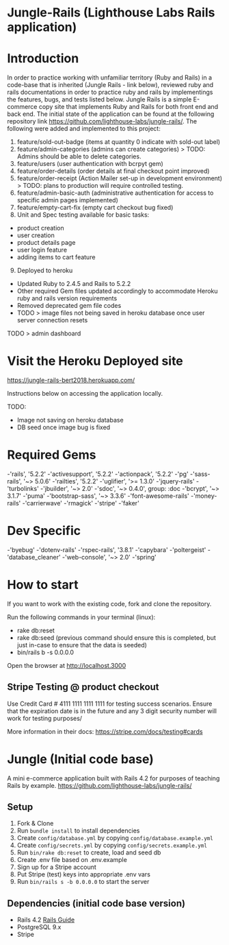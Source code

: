 # Jungle-Rails (Lighthouse Labs Rails application)

# Introduction

In order to practice working with unfamiliar territory (Ruby and Rails) in a code-base that is inherited (Jungle Rails - link below), reviewed ruby and rails documentations in order to practice ruby and rails by implementings the features, bugs, and tests listed below. Jungle Rails is a simple E-commerce copy site that implements Ruby and Rails for both front end and back end. The initial state of the application can be found at the following repository link <https://github.com/lighthouse-labs/jungle-rails/>. The following were added and implemented to this project:

1. feature/sold-out-badge (items at quantity 0 indicate with sold-out label)
2. feature/admin-categories (admins can create categories) > TODO: Admins should be able to delete categories.
3. feature/users (user authentication with bcrpyt gem)
4. feature/order-details (order details at final checkout point improved)
5. feature/order-receipt (Action Mailer set-up in development environment) > TODO: plans to production will require controlled testing.
6. feature/admin-basic-auth (administrative authentication for access to specific admin pages implemented)
7. feature/empty-cart-fix (empty cart checkout bug fixed)
8. Unit and Spec testing available for basic tasks:
  - product creation
  - user creation
  - product details page
  - user login feature
  - adding items to cart feature
9. Deployed to heroku
  - Updated Ruby to 2.4.5 and Rails to 5.2.2
  - Other required Gem files updated accordingly to accommodate Heroku ruby and rails version requirements
  - Removed deprecated gem file codes
  - TODO > image files not being saved in heroku database once user server connection resets

TODO > admin dashboard

# Visit the Heroku Deployed site

<https://jungle-rails-bert2018.herokuapp.com/>

Instructions below on accessing the application locally.

TODO:
  - Image not saving on heroku database
  - DB seed once image bug is fixed

# Required Gems

-'rails', '5.2.2'
-'activesupport', '5.2.2'
-'actionpack', '5.2.2'
-'pg'
-'sass-rails', '~> 5.0.6'
-'railties', '5.2.2'
-'uglifier', '>= 1.3.0'
-'jquery-rails'
-'turbolinks'
-'jbuilder', '~> 2.0'
-'sdoc', '~> 0.4.0', group: :doc
-'bcrypt', '~> 3.1.7'
-'puma'
-'bootstrap-sass', '~> 3.3.6'
-'font-awesome-rails'
-'money-rails'
-'carrierwave'
-'rmagick'
-'stripe'
-'faker'

# Dev Specific

-'byebug'
-'dotenv-rails'
-'rspec-rails', '3.8.1'
-'capybara'
-'poltergeist'
-'database_cleaner'
-'web-console', '~> 2.0'
-'spring'

# How to start

If you want to work with the existing code, fork and clone the repository.

Run the following commands in your terminal (linux):
  - rake db:reset
  - rake db:seed  (previous command should ensure this is completed, but just in-case to ensure that the data is seeded)
  - bin/rails b -s 0.0.0.0

Open the browser at http://localhost.3000

## Stripe Testing @ product checkout

Use Credit Card # 4111 1111 1111 1111 for testing success scenarios. Ensure that the expiration date is in the future and any 3 digit security number will work for testing purposes/

More information in their docs: <https://stripe.com/docs/testing#cards>


# Jungle (Initial code base)

A mini e-commerce application built with Rails 4.2 for purposes of teaching Rails by example.
<https://github.com/lighthouse-labs/jungle-rails/>

## Setup

1. Fork & Clone
2. Run `bundle install` to install dependencies
3. Create `config/database.yml` by copying `config/database.example.yml`
4. Create `config/secrets.yml` by copying `config/secrets.example.yml`
5. Run `bin/rake db:reset` to create, load and seed db
6. Create .env file based on .env.example
7. Sign up for a Stripe account
8. Put Stripe (test) keys into appropriate .env vars
9. Run `bin/rails s -b 0.0.0.0` to start the server


## Dependencies (initial code base version)

* Rails 4.2 [Rails Guide](http://guides.rubyonrails.org/v4.2/)
* PostgreSQL 9.x
* Stripe
